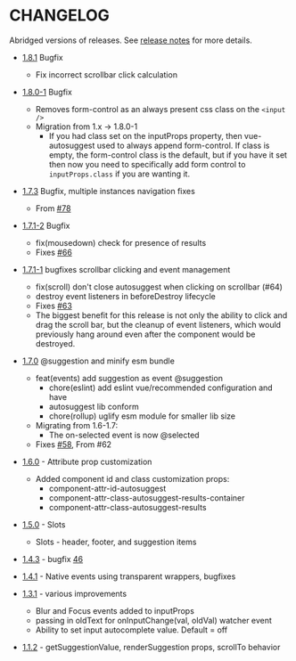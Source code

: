 # CHANGELOG

Abridged versions of releases. See [release notes](https://github.com/Educents/vue-autosuggest/releases) for more details.

* [1.8.1](https://github.com/darrenjennings/vue-autosuggest/tree/v1.8.1) Bugfix
  * Fix incorrect scrollbar click calculation
* [1.8.0-1](https://github.com/darrenjennings/vue-autosuggest/tree/v1.8.0-1) Bugfix
  * Removes form-control as an always present css class on the `<input />`
  * Migration from 1.x -> 1.8.0-1
    * If you had class set on the inputProps property, then vue-autosuggest used to always append form-control. If class is 
      empty, the form-control class is the default, but if you have it set then now you need to specifically add form
      control to `inputProps.class` if you are wanting it.
* [1.7.3](https://github.com/darrenjennings/vue-autosuggest/tree/v1.7.3) Bugfix, multiple instances navigation fixes
  * From [#78](https://github.com/darrenjennings/vue-autosuggest/pull/78)
* [1.7.1-2](https://github.com/darrenjennings/vue-autosuggest/tree/v1.7.1-2) Bugfix
  * fix(mousedown) check for presence of results 
  * Fixes [#66](https://github.com/darrenjennings/vue-autosuggest/issues/66)
* [1.7.1-1](https://github.com/darrenjennings/vue-autosuggest/releases/tag/v1.7.1-1) bugfixes scrollbar clicking and event management
  * fix(scroll) don't close autosuggest when clicking on scrollbar (#64)
  * destroy event listeners in beforeDestroy lifecycle
  * Fixes [#63](https://github.com/darrenjennings/vue-autosuggest/issues/63)
  * The biggest benefit for this release is not only the ability to click and drag the scroll bar, but the cleanup of event     listeners, which would previously hang around even after the component would be destroyed.

* [1.7.0](https://github.com/darrenjennings/vue-autosuggest/tree/v1.7.0) @suggestion and minify esm bundle
  * feat(events) add suggestion as event @suggestion
    * chore(eslint) add eslint vue/recommended configuration and have
    * autosuggest lib conform
    * chore(rollup) uglify esm module for smaller lib size
  * Migrating from 1.6-1.7:
    * The on-selected event is now @selected
  * Fixes [#58](https://github.com/darrenjennings/vue-autosuggest/issues/58), From #62

* [1.6.0](https://github.com/darrenjennings/vue-autosuggest/tree/v1.6.0) - Attribute prop customization
  * Added component id and class customization props:
    * component-attr-id-autosuggest
    * component-attr-class-autosuggest-results-container
    * component-attr-class-autosuggest-results
* [1.5.0](https://github.com/Educents/vue-autosuggest/releases/tag/v1.5.0) - Slots
  * Slots - header, footer, and suggestion items
* [1.4.3](https://github.com/Educents/vue-autosuggest/releases/tag/1.4.3) - bugfix [46](https://github.com/Educents/vue-autosuggest/pull/46)
* [1.4.1](https://github.com/Educents/vue-autosuggest/releases/tag/1.4.1) - Native events using transparent wrappers, bugfixes
* [1.3.1](https://github.com/Educents/vue-autosuggest/releases/tag/v1.3.1) - various improvements
  * Blur and Focus events added to inputProps
  * passing in oldText for onInputChange(val, oldVal) watcher event
  * Ability to set input autocomplete value. Default = off
* [1.1.2](https://github.com/Educents/vue-autosuggest/releases/tag/v1.1.2) - getSuggestionValue, renderSuggestion props, scrollTo behavior
